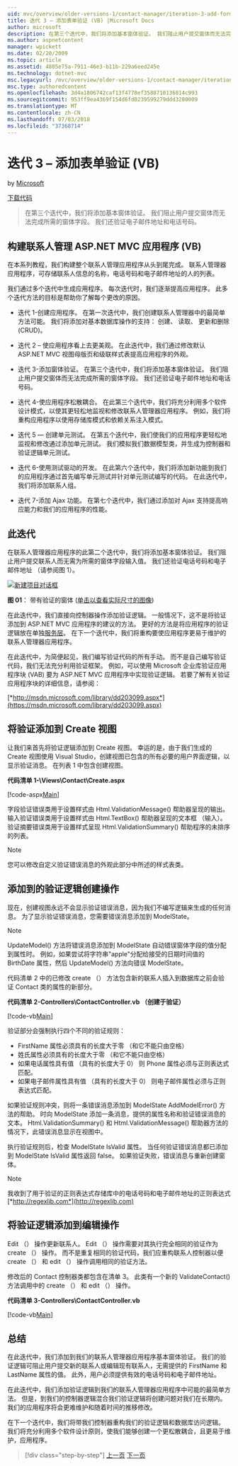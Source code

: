 ```yaml
---
uid: mvc/overview/older-versions-1/contact-manager/iteration-3-add-form-validation-vb
title: 迭代 3 – 添加表单验证 (VB) |Microsoft Docs
author: microsoft
description: 在第三个迭代中，我们将添加基本窗体验证。 我们阻止用户提交窗体而无法完成所需的窗体字段。 我们还验证 emai...
ms.author: aspnetcontent
manager: wpickett
ms.date: 02/20/2009
ms.topic: article
ms.assetid: 4805e75a-7911-46e3-b11b-229a6eed245e
ms.technology: dotnet-mvc
msc.legacyurl: /mvc/overview/older-versions-1/contact-manager/iteration-3-add-form-validation-vb
msc.type: authoredcontent
ms.openlocfilehash: 3d4a1806742caf13f4778ef3588710136814c993
ms.sourcegitcommit: 953ff9ea4369f154d6fd0239599279ddd3280009
ms.translationtype: MT
ms.contentlocale: zh-CN
ms.lasthandoff: 07/03/2018
ms.locfileid: "37368714"
---
```

<a name="iteration-3--add-form-validation-vb"></a>迭代 3 – 添加表单验证 (VB)
====================
by [Microsoft](https://github.com/microsoft)

[下载代码](iteration-3-add-form-validation-vb/_static/contactmanager_3_vb1.zip)

> 在第三个迭代中，我们将添加基本窗体验证。 我们阻止用户提交窗体而无法完成所需的窗体字段。 我们还验证电子邮件地址和电话号码。


## <a name="building-a-contact-management-aspnet-mvc-application-vb"></a>构建联系人管理 ASP.NET MVC 应用程序 (VB)
  

在本系列教程，我们构建整个联系人管理应用程序从头到尾完成。 联系人管理器应用程序，可存储联系人信息的名称，电话号码和电子邮件地址的人的列表。

我们通过多个迭代中生成应用程序。 每次迭代时，我们逐渐提高应用程序。 此多个迭代方法的目标是帮助你了解每个更改的原因。

- 迭代 1-创建应用程序。 在第一次迭代中，我们创建联系人管理器中的最简单方法可能。 我们将添加对基本数据库操作的支持： 创建、 读取、 更新和删除 (CRUD)。

- 迭代 2 – 使应用程序看上去更美观。 在此迭代中，我们通过修改默认 ASP.NET MVC 视图母版页和级联样式表提高应用程序的外观。

- 迭代 3-添加窗体验证。 在第三个迭代中，我们将添加基本窗体验证。 我们阻止用户提交窗体而无法完成所需的窗体字段。 我们还验证电子邮件地址和电话号码。

- 迭代 4-使应用程序松散耦合。 在此第三个迭代中，我们将充分利用多个软件设计模式，以使其更轻松地监视和修改联系人管理器应用程序。 例如，我们将重构应用程序以使用存储库模式和依赖关系注入模式。

- 迭代 5 — 创建单元测试。 在第五个迭代中，我们使我们的应用程序更轻松地监视和修改通过添加单元测试。 我们模拟我们数据模型类，并生成为控制器和验证逻辑单元测试。

- 迭代 6-使用测试驱动的开发。 在此第六个迭代中，我们将添加新功能到我们的应用程序通过首先编写单元测试并针对单元测试编写的代码。 在此迭代中，我们将添加联系人组。

- 迭代 7-添加 Ajax 功能。 在第七个迭代中，我们通过添加对 Ajax 支持提高响应能力和我们的应用程序的性能。


## <a name="this-iteration"></a>此迭代

在联系人管理器应用程序的此第二个迭代中，我们将添加基本窗体验证。 我们阻止用户提交联系人而无需为所需的窗体字段输入值。 我们还验证电话号码和电子邮件地址 （请参阅图 1）。


[![新建项目对话框](iteration-3-add-form-validation-vb/_static/image1.jpg)](iteration-3-add-form-validation-vb/_static/image1.png)

**图 01**： 带有验证的窗体 ([单击以查看实际尺寸的图像](iteration-3-add-form-validation-vb/_static/image2.png))


在此迭代中，我们直接向控制器操作添加验证逻辑。 一般情况下，这不是将验证添加到 ASP.NET MVC 应用程序的建议的方法。 更好的方法是将应用程序的验证逻辑放在单独[服务层](http://martinfowler.com/eaaCatalog/serviceLayer.html)。 在下一个迭代中，我们将重构要使应用程序更易于维护的联系人管理器应用程序。

在此迭代中，为简便起见，我们编写验证代码的所有手动。 而不是自己编写验证代码，我们无法充分利用验证框架。 例如，可以使用 Microsoft 企业库验证应用程序块 (VAB) 要为 ASP.NET MVC 应用程序中实现验证逻辑。 若要了解有关验证应用程序块的详细信息，请参阅：

[*http://msdn.microsoft.com/library/dd203099.aspx*](https://msdn.microsoft.com/library/dd203099.aspx)

## <a name="adding-validation-to-the-create-view"></a>将验证添加到 Create 视图

让我们来首先将验证逻辑添加到 Create 视图。 幸运的是，由于我们生成的 Create 视图使用 Visual Studio，创建视图已包含的所有必要的用户界面逻辑，以显示验证消息。 在列表 1 中包含创建视图。

**代码清单 1-\Views\Contact\Create.aspx**

[!code-aspx[Main](iteration-3-add-form-validation-vb/samples/sample1.aspx)]

字段验证错误类用于设置样式由 Html.ValidationMessage() 帮助器呈现的输出。 输入验证错误类用于设置样式由 Html.TextBox() 帮助器呈现的文本框 （输入）。 验证摘要错误类用于设置样式呈现 Html.ValidationSummary() 帮助程序的未排序的列表。

> [!NOTE] 
> 
> 您可以修改自定义验证错误消息的外观此部分中所述的样式表类。


## <a name="adding-validation-logic-to-the-create-action"></a>添加到的验证逻辑创建操作

现在，创建视图永远不会显示验证错误消息，因为我们不编写逻辑来生成的任何消息。 为了显示验证错误消息，您需要错误消息添加到 ModelState。

> [!NOTE] 
> 
> UpdateModel() 方法将错误消息添加到 ModelState 自动错误窗体字段的值分配到属性时。 例如，如果尝试将字符串"apple"分配给接受的日期时间值的 BirthDate 属性，然后 UpdateModel() 方法向错误 ModelState。


代码清单 2 中的已修改 create （） 方法包含新的联系人插入到数据库之前会验证 Contact 类的属性的新部分。

**代码清单 2-Controllers\ContactController.vb （创建于验证）**

[!code-vb[Main](iteration-3-add-form-validation-vb/samples/sample2.vb)]

验证部分会强制执行四个不同的验证规则：

- FirstName 属性必须具有的长度大于零 （和它不能只由空格）
- 姓氏属性必须具有的长度大于零 （和它不能只由空格）
- 如果电话属性具有值 （具有的长度大于 0） 则 Phone 属性必须与正则表达式匹配。
- 如果电子邮件属性具有值 （具有的长度大于 0） 则电子邮件属性必须与正则表达式匹配。

如果验证规则冲突，则将一条错误消息添加到 ModelState AddModelError() 方法的帮助。 时向 ModelState 添加一条消息，提供的属性名称和验证错误消息的文本。 Html.ValidationSummary() 和 Html.ValidationMessage() 帮助器方法的情况下，此错误消息显示在视图中。

执行验证规则后，检查 ModelState IsValid 属性。 当任何验证错误消息都已添加到 ModelState IsValid 属性返回 false。 如果验证失败，错误消息与重新创建窗体。

> [!NOTE] 
> 
> 我收到了用于验证的正则表达式存储库中的电话号码和电子邮件地址的正则表达式 [*http://regexlib.com*](http://regexlib.com)


## <a name="adding-validation-logic-to-the-edit-action"></a>将验证逻辑添加到编辑操作

Edit （） 操作更新联系人。 Edit （） 操作需要对其执行完全相同的验证作为 create （） 操作。 而不是重复相同的验证代码，我们应重构联系人控制器以便 create （） 和 edit （） 操作调用相同的验证方法。

修改后的 Contact 控制器类都包含在清单 3。 此类有一个新的 ValidateContact() 方法调用中的 create （） 和 edit （） 操作。

**代码清单 3-Controllers\ContactController.vb**

[!code-vb[Main](iteration-3-add-form-validation-vb/samples/sample3.vb)]

## <a name="summary"></a>总结

在此迭代中，我们添加到我们的联系人管理器应用程序基本窗体验证。 我们的验证逻辑可阻止用户提交新的联系人或编辑现有联系人，无需提供的 FirstName 和 LastName 属性的值。 此外，用户必须提供有效的电话号码和电子邮件地址。

在此迭代中，我们添加验证逻辑到我们的联系人管理器应用程序中可能的最简单方法。 但是，到我们的控制器逻辑混合我们验证逻辑将创建问题对我们在长期内。 我们的应用程序将会更难维护和随着时间的推移修改。

在下一个迭代中，我们将带我们控制器重构我们的验证逻辑和数据库访问逻辑。 我们将充分利用多个软件设计原则，使我们能够创建一个更松散耦合，且更易于维护，应用程序。

> [!div class="step-by-step"]
> [上一页](iteration-2-make-the-application-look-nice-vb.md)
> [下一页](iteration-4-make-the-application-loosely-coupled-vb.md)

